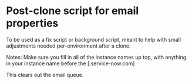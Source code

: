 # Post-clone script for email properties

To be used as a fix script or background script, meant to help with small adjustments needed per-environment after a clone.

Notes: Make sure you fill in all of the instance names up top, with anything in your instance name before the [.service-now.com]

This clears out the email queue.